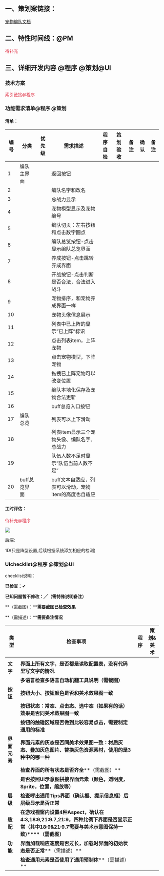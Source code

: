 ## 一、策划案链接：
[宠物编队文档](https://snh48group.yuque.com/cod5mf/iwqppn/ny7y91furddeglgs)

## 二、特性时间线：@PM
<font style="color:#DF2A3F;">待补充</font>

## 三、详细开发内容 @程序 @策划@UI
### 技术方案
<font style="color:#DF2A3F;">索引链接@程序</font>

### 功能需求清单@程序 @策划
#### 清单：
| 编号 | 分类 | 优先级 | 需求描述 | 程序自检 | 策划验收 | 备注 | 确认 | 备注 |
| --- | --- | --- | --- | --- | --- | --- | --- | --- |
| 1 | 编队主界面 |  | 返回按钮 |  | | | | |
| 2 | |  | 编队名字和改名 |  | | | | |
| 3 | |  | 总战力显示 |  | | | | |
| 4 | |  | 宠物模型显示及宠物编号 |  | | | | |
| 5 | |  | 编队切页：左右按钮和点击数字圆点 |  | | | | |
| 6 | |  | 编队总览按钮-点击显示编队总览界面 |  | | | | |
| 7 | |  | 养成按钮-点击跳转养成界面 |  | | | | |
| 8 | |  | 开战按钮-点击判断是否合法，合法进入战斗 |  | | | | |
| 9 | |  | 宠物排序，和宠物养成界面一样 |  | | | | |
| 10 | |  | 宠物头像信息展示 |  | | | | |
| 11 | |  | 列表中已上阵的显示“已上阵”标识 |  | | | | |
| 12 | |  | 点击列表item，上阵宠物 |  | | | | |
| 13 | |  | 点击宠物模型，下阵宠物 |  | | | | |
| 14 | |  | 拖拽已上阵宠物可以改变位置 |  | | | | |
| 15 | |  | 编队本地化保存及宠物合法更新 |  | | | | |
| 16 |  |  | buff总览入口按钮 |  | | | | |
| 17 | 编队总览 |  | 列表可以上下滑动 |  | | | | |
| 18 | |  | 列表item显示三个宠物头像、编队名字、总战力 |  | | | | |
| 19 | |  | 队伍人数不足时显示“队伍当前人数不足” |  | | | | |
| 20 | buff总览界面 |  | buff文本自适应，列表可以滑动，宠物item的高度也自适应 |  | | | | |




#### 工时评估：
<font style="color:#DF2A3F;">待补充@程序</font>

![](https://cdn.nlark.com/yuque/0/2024/png/46334471/1724642491100-d3fc7a80-d910-42ee-97e1-e3f78a90558a.png)



后端:

1D(只是阵型设置,后续根据系统添加相应的检测)

### UIchecklist@程序 @策划@UI
checklist说明：

**已检查：**✔

**已知问题暂不修改：╱（需特殊说明备注）**

**（需截图）：****需要截图已检查效果**

**（需描述）：****需要备注情况**

| **类型** | **检查事项** | **程序** | **策划&美术** |
| --- | --- | --- | --- |
| | | | |
| **文字** | **界面上所有文字，是否都是读取配置表，没有代码里写文字的情况** | | |
| | **多语言检查****多语言自动机翻工具说明****（需截图）** | | |
| **按钮** | **按钮大小、按钮颜色是否和美术效果图一致** | | |
| | **按钮状态：常态、点击态、选中态（如果有的话）效果是否同美术效果图一致** | | |
| | **按钮的触碰区域是否做到比较容易点击，需要制定通用的标准** | | |
| **界面元素** | **界面元素的灰态是否同美术效果图一致：材质灰态、叠加灰色图片、替换灰色资源素材，使用的是3种中的哪一种** | | |
| | **检查界面的所有状态是否齐全****（需截图）** | | |
| | **是否按照UI示意图拼接界面元素（颜色，透明度，Sprite，位置，缩放等）** | | |
| **层级** | **检查呼出通用Tips界面（确认框、提示信息框）后层级显示是否正常** | | |
| **适配** | **在游戏视窗内设置4种Aspect，确认在4:3,18:9,21:9.7,21:9，四种比例下界面是否显示正常（其中18:9&21:9.7需要与美术示意图保持一致)****（需截图）** | | |
| **功能** | **界面加载响应速度是否过长，加载时界面的初始状态是否正常****（需描述）** | | |
| | **检查通用元素是否使用了通用预制体****（需描述）** | | |






